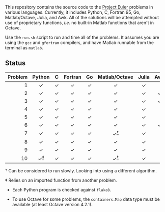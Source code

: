 This repository contains the source code to the [Project Euler](https://projecteuler.net/ "Project Euler") problems in various languages.
Currently, it includes Python, C, Fortran 95, Go, Matlab/Octave, Julia, and Awk.
All of the solutions will be attempted without use of proprietary functions, *i.e.* no built-in Matlab functions that aren't in Octave.

Use the `run.sh` script to run and time all of the problems.
It assumes you are using the `gcc` and `gfortran` compilers, and have Matlab runnable from the terminal as `matlab`.


## Status
| Problem | Python |   C   | Fortran |  Go   | Matlab/Octave | Julia |  Awk  |
|  ---:   |  :---: | :---: |  :---:  | :---: |     :---:     | :---: | :---: |
| 1 | ✓ | ✓ | ✓ | ✓ | ✓ | ✓ | |
| 2 | ✓ | ✓ | ✓ | ✓ | ✓ | ✓ | ✓ |
| 3 | ✓ | ✓ | ✓ | ✓ | ✓ | ✓ | ✓ |
| 4 | ✓ | ✓ | ✓ | ✓ | ✓ | ✓ | |
| 5 | ✓ | ✓ | ✓ | ✓ | ✓ | ✓ | |
| 6 | ✓ | ✓ | ✓ | ✓ | ✓ | ✓ | ✓ |
| 7 | ✓ | ✓ | ✓ | ✓ | ✓<sup>[†](#slow_program)</sup> | ✓ | |
| 8 | ✓ | ✓ | ✓ | ✓ | ✓ | ✓ | |
| 9 | ✓ | ✓ | ✓ | ✓ | ✓ | ✓ | |
| 10| ✓<sup>[‡](#outside_import)</sup> | ✓ | ✓ | ✓ | ✓<sup>[†](#slow_program)</sup> | ✓ | |

<a name="slow_program">†</a> Can be considered to run slowly. Looking into using a different algorithm.

<a name="outside_import">‡</a> Relies on an imported function from another problem.


* Each Python program is checked against `flake8`.

* To use Octave for some problems, the `containers.Map` data type must be available (at least Octave version 4.2.1).

